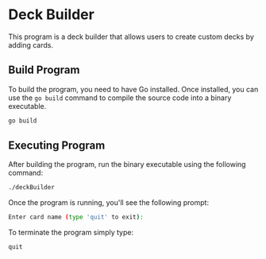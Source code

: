 # Deck Builder

This program is a deck builder that allows users to create custom decks by adding cards.

## Build Program

To build the program, you need to have Go installed. Once installed, you can use the `go build` command to compile the source code into a binary executable.

```bash
go build
```

## Executing Program

After building the program, run the binary executable using the following command:

```bash
./deckBuilder
```

Once the program is running, you'll see the following prompt:
```bash
Enter card name (type 'quit' to exit):
```

To terminate the program simply type:
```bash
quit
```